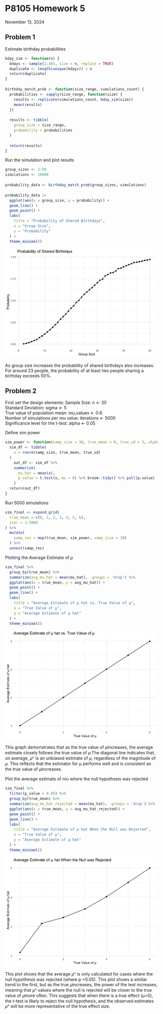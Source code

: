 P8105 Homework 5
================
November 13, 2024

## Problem 1

Estimate birthday probabilities

``` r
bday_sim <- function(n) {
  bdays <- sample(1:365, size = n, replace = TRUE)
  duplicate <- length(unique(bdays)) < n
  return(duplicate)
}

birthday_match_prob <- function(size_range, simulations_count) {
  probabilities <- sapply(size_range, function(size) {
    results <- replicate(simulations_count, bday_sim(size))
    mean(results)
  })
  
  results <- tibble(
    group_size = size_range,
    probability = probabilities
  )
  
  return(results)
}
```

Run the simulation and plot results

``` r
group_sizes <- 2:50
simulations <- 10000

probability_data <- birthday_match_prob(group_sizes, simulations)

probability_data |> 
  ggplot(aes(x = group_size, y = probability)) +
  geom_line() +
  geom_point() +
  labs(
    title = "Probability of Shared Birthdays",
    x = "Group Size",
    y = "Probability"
  ) +
  theme_minimal()
```

![](p8105_hw5_taa2158_files/figure-gfm/unnamed-chunk-2-1.png)<!-- -->

As group size increases the probability of shared birthdays also
increases. For around 23 people, the probability of at least two people
sharing a birthday exceeds 50%.

## Problem 2

First set the design elements: Sample Size: n \<- 30  
Standard Deviation: sigma \<- 5  
True value of population mean: mu_values \<- 0:6  
Number of simulations per mu value: iterations \<- 5000  
Significance level for the t-test: alpha \<- 0.05

Define sim power

``` r
sim_power <- function(samp_size = 30, true_mean = 0, true_sd = 5, alpha = 0.05) {
  sim_df <- tibble(
    x = rnorm(samp_size, true_mean, true_sd)
  )
    out_df <- sim_df %>%
    summarize(
      mu_hat = mean(x),  
      p_value = t.test(x, mu = 0) %>% broom::tidy() %>% pull(p.value)
    )
  return(out_df)
}
```

Run 5000 simulations

``` r
sim_final <- expand_grid(
  true_mean = c(0, 1, 2, 3, 4, 5, 6),  
  iter = 1:5000                      
) %>%
  mutate(
    samp_res = map(true_mean, sim_power, samp_size = 30)  
  ) %>%
  unnest(samp_res)
```

Plotting the Average Estimate of μ

``` r
sim_final %>%
  group_by(true_mean) %>%
  summarize(avg_mu_hat = mean(mu_hat), .groups = 'drop') %>%
  ggplot(aes(x = true_mean, y = avg_mu_hat)) +
  geom_point() +
  geom_line() +
  labs(
    title = "Average Estimate of μ hat vs. True Value of μ",
    x = "True Value of μ",
    y = "Average Estimate of μ hat"
  ) +
  theme_minimal()
```

![](p8105_hw5_taa2158_files/figure-gfm/unnamed-chunk-5-1.png)<!-- -->

This graph demonstrates that as the true value of 𝜇increases, the
average estimate closely follows the true value of 𝜇.The diagonal line
indicates that, on average, 𝜇^ is an unbiased estimate of 𝜇, regardless
of the magnitude of 𝜇. This reflects that the estimator for μ performs
well and is consistent as the true value of 𝜇increases.

Plot the average estimate of mu where the null hypothesis was rejected

``` r
sim_final %>%
  filter(p_value < 0.05) %>%  
  group_by(true_mean) %>%
  summarize(avg_mu_hat_rejected = mean(mu_hat), .groups = 'drop') %>%
  ggplot(aes(x = true_mean, y = avg_mu_hat_rejected)) +
  geom_point() +
  geom_line() +
  labs(
    title = "Average Estimate of μ hat When the Null was Rejected",
    x = "True Value of μ",
    y = "Average Estimate of μ hat"
  ) +
  theme_minimal()
```

![](p8105_hw5_taa2158_files/figure-gfm/unnamed-chunk-6-1.png)<!-- -->

This plot shows that the average 𝜇^ is only calculated for cases where
the null hypothesis was rejected (where p \<0.05). This plot shows a
similar trend to the first, but as the true 𝜇increases, the power of the
test increases, meaning that 𝜇^ values where the null is rejected will
be closer to the true value of 𝜇more often. This suggests that when
there is a true effect (μ\>0), the t-test is likely to reject the null
hypothesis, and the observed estimates 𝜇^ will be more representative of
the true effect size.
